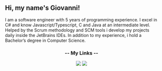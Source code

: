 ## Hi, my name's Giovanni!

I am a software engineer with 5 years of programming experience. I excel in C# and know Javascript/Typescript, C and Java at an intermediate level. Helped by the Scrum methodology and SCM tools i develop my projects daily inside the JetBrains IDEs. In addition to my experience, i hold a Bachelor’s degree in Computer Science.


<h3 align="center">-- My Links --</h3>

<p align="center">
  <a href="giov.braconi@gmail.com"><img src="https://img.icons8.com/nolan/64/email.png"/></a>
  <a href="[www.linkedin.com/in/giovanni-braconi](https://www.linkedin.com/in/giovanni-braconi/?trk=opento_sprofile_topcard)"><img src="https://img.icons8.com/nolan/64/linkedin-circled.png"/></a>
</p>
